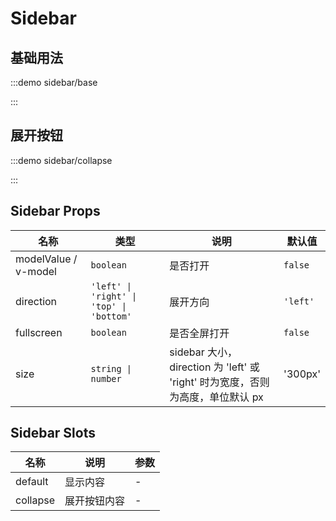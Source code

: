 # Sidebar

## 基础用法

:::demo sidebar/base

:::

## 展开按钮

:::demo sidebar/collapse

:::

## Sidebar Props

| 名称                 | 类型                                     | 说明                                                                           | 默认值   |
| -------------------- | ---------------------------------------- | ------------------------------------------------------------------------------ | -------- |
| modelValue / v-model | `boolean`                                | 是否打开                                                                       | `false`  |
| direction            | `'left' \| 'right' \| 'top' \| 'bottom'` | 展开方向                                                                       | `'left'` |
| fullscreen           | `boolean`                                | 是否全屏打开                                                                   | `false`  |
| size                 | `string \| number`                       | sidebar 大小，direction 为 'left' 或 'right' 时为宽度，否则为高度，单位默认 px | '300px'  |

## Sidebar Slots

| 名称     | 说明         | 参数 |
| -------- | ------------ | ---- |
| default  | 显示内容     | -    |
| collapse | 展开按钮内容 | -    |
